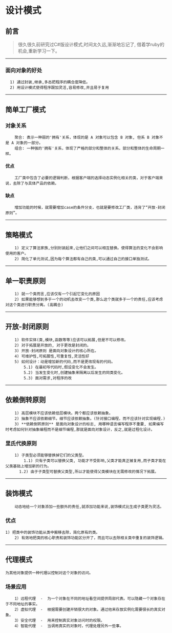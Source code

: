 # 设计模式 #
## 前言 ##
> 很久很久前研究过C#版设计模式,时间太久远,渐渐地忘记了, 借着学ruby的机会,重新学习一下。
********

### 面向对象的好处 ###
      1) 通过封装,继承,多态把程序的耦合度降低。
      2) 用设计模式使得程序跟加灵活,容易修改,并且易于复用
********

## 简单工厂模式 ##
### 对象关系 ###
		聚合: 表示一种弱的'拥有'关系，体现的是 A 对象可以包含 B 对象, 但系 B 对象不是 A 对象的一部分。
		组合: 一种强的'拥有'关系，体现了严格的部分和整体的关系，部分和整体的生命周期一样。

#### 优点 ####
		工厂类中包含了必要的逻辑判断，根据客户端的选择动态实例化相关的类，对于客户端来说，去除了与具体产品的依赖。
#### 缺点 ####
		增加功能的时候，就需要增加case的条件分支，也就是要修改工厂类，违背了“开放-封闭原则”。
********

## 策略模式 ##
		1) 定义了算法家族,分别封装起来,让他们之间可以相互替换。使得算法的变化不会影响使用的客户。
		2) 简化了单元测试,因为每个算法都有自己的类,可以通过自己的接口单独测试。
********

## 单一职责原则 ##
		1) 就一个类而言,应该仅有一个引起它变化的原因
		2) 如果能够想到多于一个的动机去改变一个类,那么这个类就多于一个的责任,应该考虑对这个类进行职责分离。(高耦合)
********

## 开放-封闭原则 ##
		1) 软件实体(类,模块,函数等等)应该可以拓展,但是不可以修改。
		2) 对于拓展是开放的, 对于更改是封闭的。
		3) 开放-封闭原则 是面向对象设计的核心所在。
		4) 可维护性,可拓展性,可重复性,灵活性好
		5) 如何设计：动是增加新的代码,而不是更改现有的代码。
			5.1) 在最初写代码时,假设变化不会发生。
			5.2) 当发生变化时,创建抽象来隔离以后发生的同类变化。
			5.3) 面对需求,对程序的改
********

## 依赖倒转原则 ##
		1) 高层模块不应该依赖低层模块。两个都应该依赖抽象。
		2) 抽象不应该依赖细节。细节应该依赖抽象。(针对接口编程，而不应该针对实现编程.)
		3) **依赖倒转原则** 是面向对象设计的标志, 用哪种语言编写程序不重要, 如果编写时考虑如何针对抽象编程而不是细节编程,那就是面向对象设计，反之,就是过程化设计。
### 里氏代换原则 ###
		1) 子类型必须能够替换掉它们的父类型。
			1.1) 只有子类可以替换父类, 功能才不受影响,父类才能真正被复用,而子类才能在父类基础上增加新的行为。
		  1.2) 由于子类型可替换父类型,所以才能使得父类模块在无需修改的情况下拓展。
********

## 装饰模式 ##
		动态地给一个对象添加一些额外的责任,就添加功能来说,装饰模式比生成子类更为灵活。
### 优点 ###
    1) 把类中的装饰功能从类中搬移去除，简化原有的类。
		2) 有效地把类的核心职责和装饰功能区分开了，而且可以去除相关类中重复的装饰逻辑。
********

## 代理模式 ##
    为其他对象提供一种代理以控制对这个对象的访问。
### 场景应用 ###
		1）远程代理  -  为一个对象在不同的地址看空间提供局部代表。可以隐藏一个对象存在于不同地址的事实。
		2）虚拟代理  -  根据需要创建开销很大的对象。通过他来存放实例化需要很长的真实对象。
		3）安全代理  -  用来控制真实对象访问时的权限。
		4）智能代理  -  当调用真实的对象时，代理处理另外一些事。

